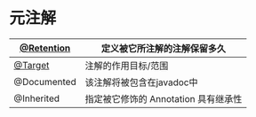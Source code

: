 # 元注解



| [@Retention](https://github.com/Evolving666/Java-Notes/blob/main/Java%20api/%E6%B3%A8%E8%A7%A3/%40Retention.md) | 定义被它所注解的注解保留多久          |
| ------------------------------------------------------------ | ------------------------------------- |
| [@Target](https://github.com/Evolving666/Java-Notes/blob/main/Java%20api/%E6%B3%A8%E8%A7%A3/%40Target.md) | 注解的作用目标/范围                   |
| @Documented                                                  | 该注解将被包含在javadoc中             |
| @Inherited                                                   | 指定被它修饰的  Annotation 具有继承性 |

